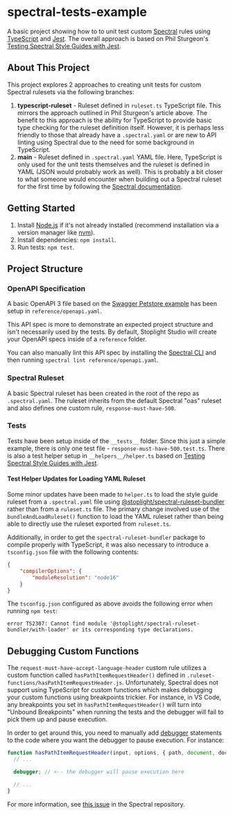 # spectral-tests-example
A basic project showing how to to unit test custom [Spectral](https://github.com/stoplightio/spectral) rules using [TypeScript](https://www.typescriptlang.org) and [Jest](https://jestjs.io). The overall approach is based on Phil Sturgeon's [Testing Spectral Style Guides with Jest](https://apisyouwonthate.com/blog/testing-spectral-style-guides-with-jest/).

## About This Project
This project explores 2 approaches to creating unit tests for custom Spectral rulesets via the following branches:
1. **typescript-ruleset** - Ruleset defined in `ruleset.ts` TypeScript file. This mirrors the approach outlined in Phil Sturgeon's article above. The benefit to this approach is the ability for TypeScript to provide basic type checking for the ruleset definition itself. However, it is perhaps less friendly to those that already have a `.spectral.yaml` or are new to API linting using Spectral due to the need for some background in TypeScript.
2. **main** - Ruleset defined in `.spectral.yaml` YAML file. Here, TypeScript is only used for the unit tests themselves and the ruleset is defined in YAML (JSON would probably work as well). This is probably a bit closer to what someone would encounter when building out a Spectral ruleset for the first time by following the [Spectral documentation](https://docs.stoplight.io/docs/spectral/674b27b261c3c-overview#1-create-a-local-ruleset).

## Getting Started
1. Install [Node.js](https://nodejs.org) if it's not already installed (recommend installation via a version manager like [nvm](https://github.com/nvm-sh/nvm)).
2. Install dependencies: `npm install`.
3. Run tests: `npm test`.

## Project Structure
### OpenAPI Specification
A basic OpenAPI 3 file based on the [Swagger Petstore example](https://github.com/swagger-api/swagger-petstore/blob/master/src/main/resources/openapi.yaml) has been setup in `reference/openapi.yaml`.

This API spec is more to demonstrate an expected project structure and isn't necessarily used by the tests. By default, Stoplight Studio will create your OpenAPI specs inside of a `reference` folder.

You can also manually lint this API spec by installing the [Spectral CLI](https://github.com/stoplightio/spectral#-installation) and then running `spectral lint reference/openapi.yaml`.

### Spectral Ruleset
A basic Spectral ruleset has been created in the root of the repo as `.spectral.yaml`. The ruleset inherits from the default Spectral "oas" ruleset and also defines one custom rule, `response-must-have-500`.

### Tests
Tests have been setup inside of the `__tests__` folder. Since this just a simple example, there is only one test file - `response-must-have-500.test.ts`. There is also a test helper setup in `__helpers__/helper.ts` based on [Testing Spectral Style Guides with Jest](https://apisyouwonthate.com/blog/testing-spectral-style-guides-with-jest/).

#### Test Helper Updates for Loading YAML Ruleset
Some minor updates have been made to `helper.ts` to load the style guide ruleset from a `.spectral.yaml` file using [@stoplight/spectral-ruleset-bundler
](https://www.npmjs.com/package/@stoplight/spectral-ruleset-bundler) rather than from a `ruleset.ts` file. The primary change involved use of the `bundleAndLoadRuleset()` function to load the YAML ruleset rather than being able to directly use the ruleset exported from `ruleset.ts`.

Additionally, in order to get the `spectral-ruleset-bundler` package to compile properly with TypeScript, it was also necessary to introduce a `tsconfig.json` file with the following contents:
```json
{
    "compilerOptions": {
        "moduleResolution": "node16"
    }
}
```

The `tsconfig.json` configured as above avoids the following error when running `npm test`:
```
error TS2307: Cannot find module '@stoplight/spectral-ruleset-bundler/with-loader' or its corresponding type declarations.
```

## Debugging Custom Functions
The `request-must-have-accept-language-header` custom rule utilizes a custom function called `hasPathItemRequestHeader()` defined in `.ruleset-functions/hasPathItemRequestHeader.js`. Unfortunately, Spectral does not support using TypeScript for custom functions which makes debugging your custom functions using breakpoints trickier. For instance, in VS Code, any breakpoints you set in `hasPathItemRequestHeader()` will turn into "Unbound Breakpoints" when running the tests and the debugger will fail to pick them up and pause execution.

In order to get around this, you need to manually add [debugger](https://developer.mozilla.org/en-US/docs/Web/JavaScript/Reference/Statements/debugger) statements to the code where you want the debugger to pause execution. For instance:
```javascript
function hasPathItemRequestHeader(input, options, { path, document, documentInventory, rule }) {
  // ...

  debugger; // <-- the debugger will pause execution here

  // ...
}
```

For more information, see [this issue](https://github.com/stoplightio/spectral/issues/1779) in the Spectral repository.
